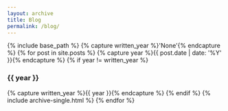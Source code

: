 ```yaml
---
layout: archive
title: Blog
permalink: /blog/
---
```


{% include base_path %}
{% capture written_year %}'None'{% endcapture %}
{% for post in site.posts %}
  {% capture year %}{{ post.date | date: '%Y' }}{% endcapture %}
  {% if year != written_year %}
    <h3 id="{{ year | slugify }}" class="archive__subtitle"> {{ year }} </h3>
    {% capture written_year %}{{ year }}{% endcapture %}
  {% endif %}
  {% include archive-single.html %}
{% endfor %}